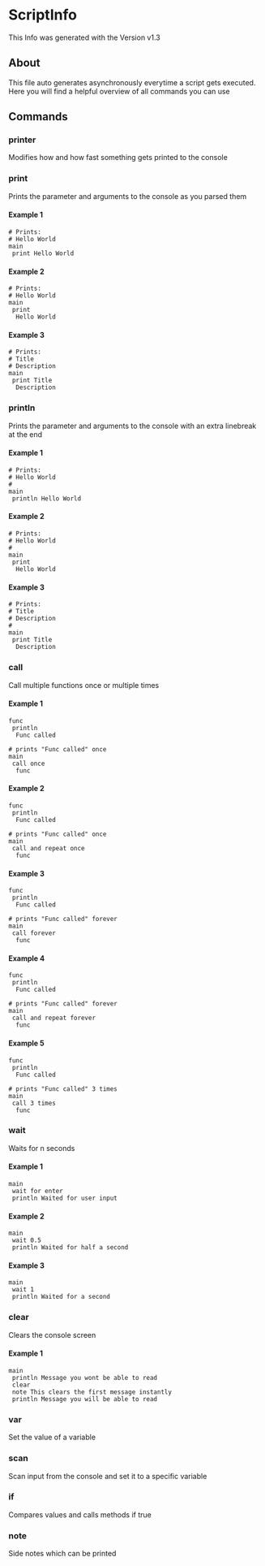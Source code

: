 # ScriptInfo
This Info was generated with the Version v1.3
 
## About
This file auto generates asynchronously everytime a script gets executed.  
Here you will find a helpful overview of all commands you can use

## Commands
### printer
Modifies how and how fast something gets printed to the console
### print
Prints the parameter and arguments to the console as you parsed them
#### Example 1  

```  
# Prints:
# Hello World
main
 print Hello World
```
#### Example 2  

```  
# Prints:
# Hello World
main
 print
  Hello World
```
#### Example 3  

```  
# Prints:
# Title
# Description
main
 print Title
  Description
```
### println
Prints the parameter and arguments to the console with an extra linebreak at the end
#### Example 1  

```  
# Prints:
# Hello World
#
main
 println Hello World
```
#### Example 2  

```  
# Prints:
# Hello World
#
main
 print
  Hello World
```
#### Example 3  

```  
# Prints:
# Title
# Description
#
main
 print Title
  Description
```
### call
Call multiple functions once or multiple times
#### Example 1  

```  
func
 println
  Func called

# prints "Func called" once
main
 call once
  func
```
#### Example 2  

```  
func
 println
  Func called

# prints "Func called" once
main
 call and repeat once
  func
```
#### Example 3  

```  
func
 println
  Func called

# prints "Func called" forever
main
 call forever
  func
```
#### Example 4  

```  
func
 println
  Func called

# prints "Func called" forever
main
 call and repeat forever
  func
```
#### Example 5  

```  
func
 println
  Func called

# prints "Func called" 3 times
main
 call 3 times
  func
```
### wait
Waits for n seconds
#### Example 1  

```  
main
 wait for enter
 println Waited for user input
```
#### Example 2  

```  
main
 wait 0.5
 println Waited for half a second
```
#### Example 3  

```  
main
 wait 1
 println Waited for a second
```
### clear
Clears the console screen
#### Example 1  

```  
main
 println Message you wont be able to read
 clear
 note This clears the first message instantly
 println Message you will be able to read
```
### var
Set the value of a variable
### scan
Scan input from the console and set it to a specific variable
### if
Compares values and calls methods if true
### note
Side notes which can be printed
